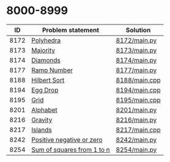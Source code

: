 # 8000-8999

| ID   | Problem statement                                                      | Solution                       |
|------|------------------------------------------------------------------------|--------------------------------|
| 8172 | [Polyhedra](https://www.e-olymp.com/en/problems/8172)                  | [8172/main.py](8172/main.py)   |
| 8173 | [Majority](https://www.e-olymp.com/en/problems/8173)                   | [8173/main.py](8173/main.py)   |
| 8174 | [Diamonds](https://www.e-olymp.com/en/problems/8174)                   | [8174/main.py](8174/main.py)   |
| 8177 | [Ramp Number](https://www.e-olymp.com/en/problems/8177)                | [8177/main.py](8177/main.py)   |
| 8188 | [Hilbert Sort](https://www.e-olymp.com/en/problems/8188)               | [8188/main.cpp](8188/main.cpp) |
| 8194 | [Egg Drop](https://www.e-olymp.com/en/problems/8194)                   | [8194/main.cpp](8194/main.cpp) |
| 8195 | [Grid](https://www.e-olymp.com/en/problems/8195)                       | [8195/main.cpp](8195/main.cpp) |
| 8201 | [Alphabet](https://www.e-olymp.com/en/problems/8201)                   | [8201/main.py](8201/main.py)   |
| 8216 | [Gravity](https://www.e-olymp.com/en/problems/8216)                    | [8216/main.py](8216/main.py)   |
| 8217 | [Islands](https://www.e-olymp.com/en/problems/8217)                    | [8217/main.cpp](8217/main.cpp) |
| 8242 | [Positive negative or zero](https://www.e-olymp.com/en/problems/8242)  | [8242/main.py](8242/main.py)   |
| 8254 | [Sum of squares from 1 to n](https://www.e-olymp.com/en/problems/8254) | [8254/main.py](8254/main.py)   |

